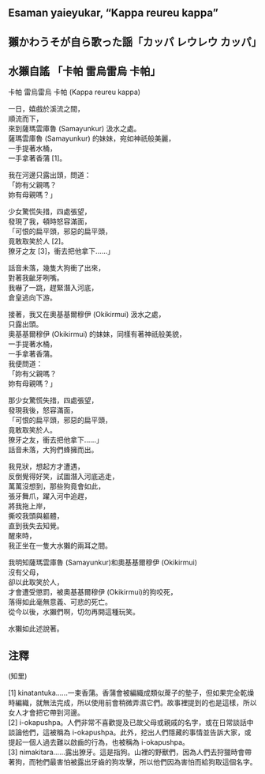 ## Esaman yaieyukar, “Kappa reureu kappa”   
## 獺かわうそが自ら歌った謡「カッパ レウレウ カッパ」  
## 水獺自謠 「卡帕 雷烏雷烏 卡帕」  
  
卡帕 雷烏雷烏 卡帕 (Kappa reureu kappa)  
  
一日，嬉戲於溪流之間，  
順流而下，  
來到薩瑪雲庫魯 (Samayunkur) 汲水之處。  
薩瑪雲庫魯 (Samayunkur) 的妹妹，宛如神祇般美麗，  
一手提著水桶，  
一手拿著香蒲 [1]。  
  
我在河邊只露出頭，問道：  
「妳有父親嗎？  
妳有母親嗎？」  
  
少女驚慌失措，四處張望，  
發現了我，頓時怒容滿面，  
「可恨的扁平頭，邪惡的扁平頭，  
竟敢取笑於人 [2]。  
獠牙之友 [3]，衝去把他拿下……」  
  
話音未落，幾隻大狗衝了出來，  
對著我齜牙咧嘴。  
我嚇了一跳，趕緊潛入河底，  
倉皇逃向下游。  
  
接著，我又在奧基基爾穆伊 (Okikirmui) 汲水之處，  
只露出頭。  
奧基基爾穆伊 (Okikirmui) 的妹妹，同樣有著神祇般美貌，  
一手提著水桶，  
一手拿著香蒲。  
我便問道：  
「妳有父親嗎？  
妳有母親嗎？」  
  
那少女驚慌失措，四處張望，  
發現我後，怒容滿面，  
「可恨的扁平頭，邪惡的扁平頭，  
竟敢取笑於人。  
獠牙之友，衝去把他拿下……」  
話音未落，大狗們蜂擁而出。  
  
我見狀，想起方才遭遇，  
反倒覺得好笑，試圖潛入河底逃走，  
萬萬沒想到，那些狗竟會如此，  
張牙舞爪，躍入河中追趕，  
將我拖上岸，  
撕咬我頭與軀體，  
直到我失去知覺。  
醒來時，  
我正坐在一隻大水獺的兩耳之間。  
  
我明知薩瑪雲庫魯 (Samayunkur)和奧基基爾穆伊 (Okikirmui)  
沒有父母，  
卻以此取笑於人，  
才會遭受懲罰，被奧基基爾穆伊 (Okikirmui)的狗咬死，  
落得如此毫無意義、可悲的死亡。  
從今以後，水獺們啊，切勿再開這種玩笑。  
  
水獺如此述說著。  
  
## 注釋  
(知里)     
  
[1] kinatantuka......一束香蒲。香蒲會被編織成類似蓆子的墊子，但如果完全乾燥時編織，就無法完成，所以使用前會稍微弄濕它們。故事裡提到的也是這樣，所以女人才會把它帶到河邊。    
[2] i-okapushpa。人們非常不喜歡提及已故父母或親戚的名字，或在日常談話中談論他們，這被稱為 i-okapushpa。此外，挖出人們隱藏的事情並告訴大家，或提起一個人過去難以啟齒的行為，也被稱為 i-okapushpa。    
[3] nimakitara......露出獠牙。這是指狗。山裡的野獸們，因為人們去狩獵時會帶著狗，而牠們最害怕被露出牙齒的狗攻擊，所以他們因為害怕而給狗取這個名字。    
  
